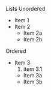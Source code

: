 Lists
Unordered

* Item 1
* Item 2
  * Item 2a
  * Item 2b

Ordered

* Item 3
   1. item 3.1
   * Item 3a
   * Item 3b

